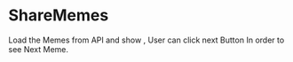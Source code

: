 # ShareMemes
Load the Memes from API and show , User can click next Button In order to see Next Meme. 
